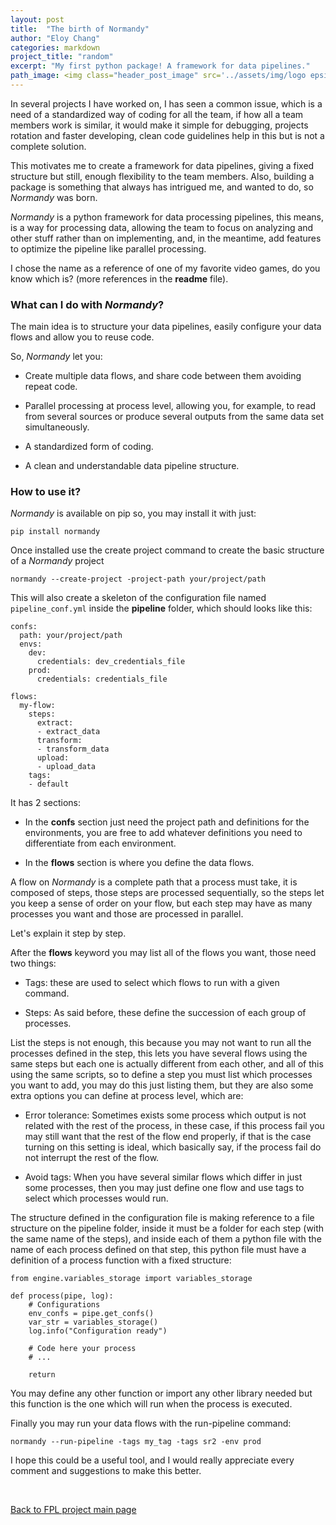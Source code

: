 ```yaml
---
layout: post
title:  "The birth of Normandy"
author: "Eloy Chang"
categories: markdown
project_title: "random"
excerpt: "My first python package! A framework for data pipelines."
path_image: <img class="header_post_image" src='../assets/img/logo epsilon resp.jpg' alt="" />
---
```


In several projects I have worked on, I has seen a common issue, which is a need of a  standardized way of coding for all the team, if how all a team members work is similar, it would make it simple for debugging, projects rotation and faster developing, clean code guidelines help in this but is not a complete solution.

This motivates me to create a framework for data pipelines, giving a fixed structure but still, enough flexibility to the team members. Also, building a package is something that always has intrigued me, and wanted to do, so _Normandy_ was born.

_Normandy_ is a python framework for data processing pipelines, this means, is a way for processing data, allowing the team to focus on analyzing and other stuff rather than on implementing, and, in the meantime, add features to optimize the pipeline like parallel processing.  

I chose the name as a reference of one of my favorite video games, do you know which is? (more references in the **readme** file).

### What can I do with _Normandy_?

The main idea is to structure your data pipelines, easily configure your data flows and allow you to reuse code.

So, _Normandy_ let you:

* Create multiple data flows, and share code between them avoiding repeat code.

* Parallel processing at process level, allowing you, for example, to read from several sources or produce several outputs from the same data set simultaneously.

* A standardized form of coding.

* A clean and understandable data pipeline structure.

### How to use it?

_Normandy_ is available on pip so, you may install it with just:

```
pip install normandy
```

Once installed use the create project command to create the basic structure of a _Normandy_ project

```
normandy --create-project -project-path your/project/path
```

This will also create a skeleton of the configuration file named `pipeline_conf.yml` inside the **pipeline** folder, which should looks like this:

```
confs:
  path: your/project/path
  envs:
    dev:
      credentials: dev_credentials_file
    prod:
      credentials: credentials_file

flows:
  my-flow:
    steps:
      extract:
      - extract_data
      transform:
      - transform_data
      upload:
      - upload_data
    tags:
    - default
```

It has 2 sections:

* In the **confs** section just need the project path and definitions for the environments, you are free to add whatever definitions you need to differentiate from each environment.

* In the **flows** section is where you define the data flows.

A flow on _Normandy_ is a complete path that a process must take, it is composed of steps, those steps are processed sequentially, so the steps let you keep a sense of order on your flow, but each step may have as many processes you want and those are processed in parallel.

Let's explain it step by step.

After the **flows** keyword you may list all of the flows you want, those need two things:

* Tags: these are used to select which flows to run with a given command.

* Steps: As said before, these define the succession of each group of processes.

List the steps is not enough, this because you may not want to run all the processes defined in the step, this lets you have several flows using the same steps but each one is actually different from each other, and all of this using the same scripts, so to define a step you must list which processes you want to add, you may do this just listing them, but they are also some extra options you can define at process level, which are:

* Error tolerance: Sometimes exists some process which output is not related with the rest of the process, in these case, if this process fail you may still want that the rest of the flow end properly, if that is the case turning on this setting is ideal, which basically say, if the process fail do not interrupt the rest of the flow.

* Avoid tags: When you have several similar flows which differ in just some processes, then you may just define one flow and use tags to select which processes would run.

The structure defined in the configuration file is making reference to a file structure on the pipeline folder, inside it must be a folder for each step (with the same name of the steps), and inside each of them a python file with the name of each process defined on that step, this python file must have a definition of a process function with a fixed structure:

```
from engine.variables_storage import variables_storage

def process(pipe, log):
    # Configurations
    env_confs = pipe.get_confs()
    var_str = variables_storage()
    log.info("Configuration ready")

    # Code here your process
    # ...

    return
```

You may define any other function or import any other library needed but this function is the one which will run when the process is executed.

Finally you may run your data flows with the run-pipeline command:

```
normandy --run-pipeline -tags my_tag -tags sr2 -env prod
```

I hope this could be a useful tool, and I would really appreciate every comment and suggestions to make this better.

<div class="row align-items-center no-gutters mb-4 mb-lg-5">
      <div class="featured-text text-center text-lg-left">
        <br>
        <p class="text-black-50 mb-0"><a href="{{ '../fpl.html#masthead' | replace: '..', site.url }}">Back to FPL project main page</a></p>
      </div>
</div>


<!-- Core theme CSS (includes Bootstrap)-->
<link href="{{ '../assets/css/fpl_masthead.css' | replace: '..', site.url }}" rel="stylesheet" />
